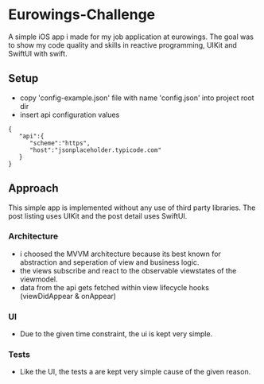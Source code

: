 # Eurowings-Challenge
A simple iOS app i made for my job application at eurowings.
The goal was to show my code quality and skills in reactive programming, UIKit and SwiftUI with swift.

## Setup
* copy 'config-example.json' file with name 'config.json' into project root dir
* insert api configuration values

```
{
   "api":{
      "scheme":"https",
      "host":"jsonplaceholder.typicode.com"
   }
}
```

## Approach
This simple app is implemented without any use of third party libraries. The post listing uses UIKit and the post detail uses SwiftUI.

### Architecture
* i choosed the MVVM architecture because its best known for abstraction and seperation of view and business logic.
* the views subscribe and react to the observable viewstates of the viewmodel.
* data from the api gets fetched within view lifecycle hooks (viewDidAppear & onAppear)

### UI
* Due to the given time constraint, the ui is kept very simple.

### Tests
* Like the UI, the tests a are kept very simple cause of the given reason.
